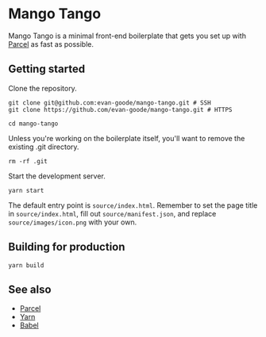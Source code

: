 # Mango Tango

Mango Tango is a minimal front-end boilerplate that gets you set up with [Parcel](https://parceljs.org) as fast as possible.

## Getting started

Clone the repository.

```
git clone git@github.com:evan-goode/mango-tango.git # SSH
git clone https://github.com/evan-goode/mango-tango.git # HTTPS

cd mango-tango
```

Unless you're working on the boilerplate itself, you'll want to remove the existing .git directory.

```
rm -rf .git
```

Start the development server.

```
yarn start
```

The default entry point is `source/index.html`. Remember to set the page title in `source/index.html`, fill out `source/manifest.json`, and replace `source/images/icon.png` with your own.

## Building for production

```
yarn build
```

## See also

- [Parcel](https://parceljs.org)
- [Yarn](https://yarnpkg.com)
- [Babel](https://babeljs.io)
